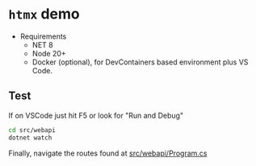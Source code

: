 # `htmx` demo

- Requirements
  - NET 8
  - Node 20+
  - Docker (optional), for DevContainers based environment plus VS Code.

## Test

If on VSCode just hit F5 or look for "Run and Debug"

```bash
cd src/webapi
dotnet watch
```

Finally, navigate the routes found at [src/webapi/Program.cs](src/webapi/Program.cs)
